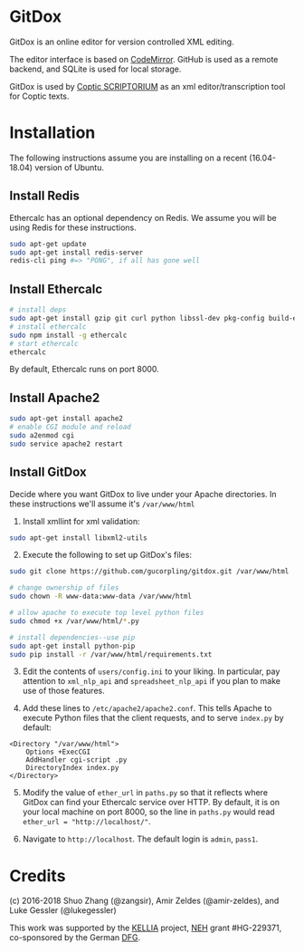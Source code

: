 # GitDox
GitDox is an online editor for version controlled XML editing.

The editor interface is based on [CodeMirror](https://codemirror.net). GitHub is used as a remote backend, and SQLite is used for local storage. 

GitDox is used by [Coptic SCRIPTORIUM](http://copticscriptorium.org/) as an xml editor/transcription tool for Coptic texts. 

# Installation
The following instructions assume you are installing on a recent (16.04-18.04) version of Ubuntu.

## Install Redis
Ethercalc has an optional dependency on Redis. We assume you will be using Redis
for these instructions.

```bash
sudo apt-get update
sudo apt-get install redis-server
redis-cli ping #=> "PONG", if all has gone well
```
 
## Install Ethercalc

```bash
# install deps
sudo apt-get install gzip git curl python libssl-dev pkg-config build-essential
# install ethercalc
sudo npm install -g ethercalc
# start ethercalc
ethercalc
```

By default, Ethercalc runs on port 8000.

## Install Apache2

```bash
sudo apt-get install apache2
# enable CGI module and reload
sudo a2enmod cgi
sudo service apache2 restart
```

## Install GitDox
Decide where you want GitDox to live under your Apache directories. In these
instructions we'll assume it's `/var/www/html`

1. Install xmllint for xml validation:

```bash
sudo apt-get install libxml2-utils
```

2. Execute the following to set up GitDox's files:

```bash
sudo git clone https://github.com/gucorpling/gitdox.git /var/www/html

# change ownership of files
sudo chown -R www-data:www-data /var/www/html

# allow apache to execute top level python files
sudo chmod +x /var/www/html/*.py

# install dependencies--use pip
sudo apt-get install python-pip
sudo pip install -r /var/www/html/requirements.txt
```

3. Edit the contents of `users/config.ini` to your liking. In particular, pay
   attention to `xml_nlp_api` and `spreadsheet_nlp_api` if you plan to make use
   of those features.

4. Add these lines to `/etc/apache2/apache2.conf`. This tells Apache to execute
Python files that the client requests, and to serve `index.py` by default:

```
<Directory "/var/www/html">
	Options +ExecCGI
	AddHandler cgi-script .py
	DirectoryIndex index.py
</Directory>
```

5. Modify the value of `ether_url` in `paths.py` so that it reflects where
   GitDox can find your Ethercalc service over HTTP. By default, it is on your
   local machine on port 8000, so the line in `paths.py` would read `ether_url =
   "http://localhost/"`.

6. Navigate to `http://localhost`. The default login is `admin`, `pass1`.


# Credits

(c) 2016-2018 Shuo Zhang (@zangsir), Amir Zeldes (@amir-zeldes), and Luke Gessler (@lukegessler)

This work was supported by the [KELLIA](http://kellia.uni-goettingen.de/) project, [NEH](https://www.neh.gov/) grant #HG-229371, co-sponsored by the German [DFG](http://www.dfg.de/).
